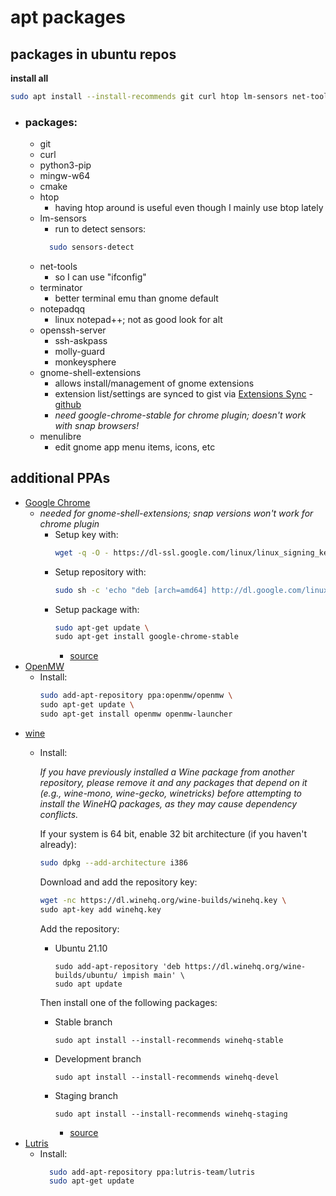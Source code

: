 # apt packages
  ## packages in ubuntu repos
  **install all**
  ``` bash
  sudo apt install --install-recommends git curl htop lm-sensors net-tools terminator gnome-shell-extensions
  ```
- ### packages: 
  - git
  - curl
  - python3-pip
  - mingw-w64
  - cmake
  - htop
    - having htop around is useful even though I mainly use btop lately
  - lm-sensors
    -  run to detect sensors:
      ``` bash
        sudo sensors-detect
      ```
  - net-tools
    - so I can use "ifconfig" 
  - terminator
    - better terminal emu than gnome default
  - notepadqq
    - linux notepad++; not as good look for alt
  - openssh-server
    -  ssh-askpass
    -  molly-guard
    -  monkeysphere
  - gnome-shell-extensions
    - allows install/management of gnome extensions
    - extension list/settings are synced to gist via [Extensions Sync](https://extensions.gnome.org/extension/1486/extensions-sync/) - [github](https://github.com/oae/gnome-shell-extensions-sync)
    - *need google-chrome-stable for chrome plugin; doesn't work with snap browsers!*
  - menulibre
    - edit gnome app menu items, icons, etc



 ## additional PPAs 
  - [Google Chrome](google.com/chrome)
    - *needed for gnome-shell-extensions; snap versions won't work for chrome plugin*
      - Setup key with:
        ``` bash
        wget -q -O - https://dl-ssl.google.com/linux/linux_signing_key.pub | sudo apt-key add - 
        ```
      - Setup repository with:
        ``` bash
        sudo sh -c 'echo "deb [arch=amd64] http://dl.google.com/linux/chrome/deb/ stable main" >> /etc/apt/sources.list.d/google.list'      
        ```
      - Setup package with:
        ``` bash
        sudo apt-get update \
        sudo apt-get install google-chrome-stable
        ```
        - [source](https://www.ubuntuupdates.org/ppa/google_chrome)
  - [OpenMW](openmw.org/en)
    - Install:
      ``` bash
      sudo add-apt-repository ppa:openmw/openmw \
      sudo apt-get update \
      sudo apt-get install openmw openmw-launcher 
      ```
  - [wine](winehq.org)
    - Install: 
    
      *If you have previously installed a Wine package from another repository, please remove it and any packages that depend on it (e.g., wine-mono, wine-gecko, winetricks) before attempting to install the WineHQ packages, as they may cause dependency conflicts.*

      If your system is 64 bit, enable 32 bit architecture (if you haven't already):
      ``` bash
      sudo dpkg --add-architecture i386 
      ```
      
      Download and add the repository key:
      ``` bash
      wget -nc https://dl.winehq.org/wine-builds/winehq.key \
      sudo apt-key add winehq.key
      ```
      
      Add the repository:
        - Ubuntu 21.10	
          ``` 
          sudo add-apt-repository 'deb https://dl.winehq.org/wine-builds/ubuntu/ impish main' \
          sudo apt update
          ```

      Then install one of the following packages:
        - Stable branch	
          ```
          sudo apt install --install-recommends winehq-stable
          ```
        - Development branch	
          ```
          sudo apt install --install-recommends winehq-devel
          ```
        - Staging branch	
          ```
          sudo apt install --install-recommends winehq-staging
          ```
          - [source](https://wiki.winehq.org/Ubuntu)
  - [Lutris](lutris.net)
    - Install:
      ``` bash
        sudo add-apt-repository ppa:lutris-team/lutris
        sudo apt-get update
      ```
   
